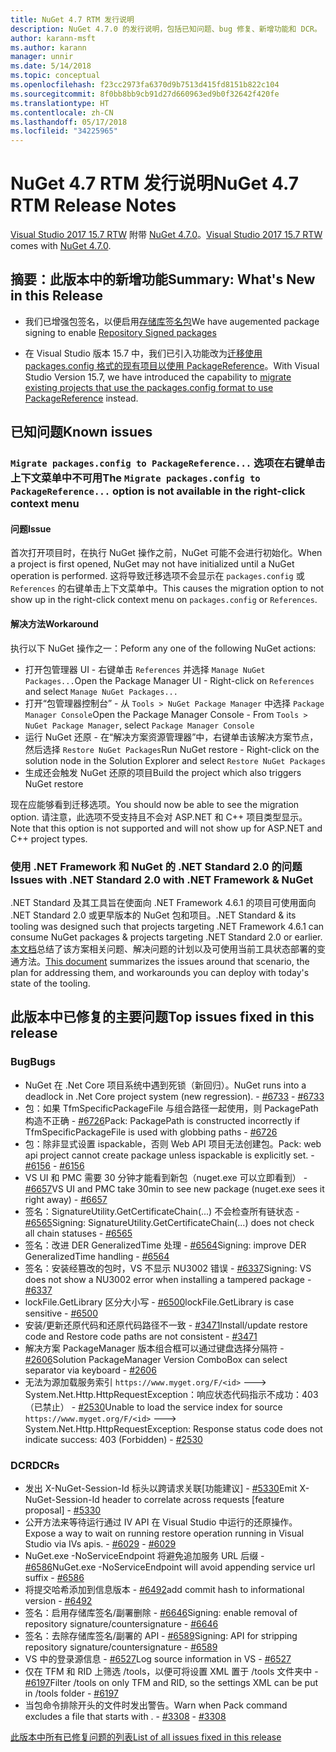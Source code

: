 ```yaml
---
title: NuGet 4.7 RTM 发行说明
description: NuGet 4.7.0 的发行说明，包括已知问题、bug 修复、新增功能和 DCR。
author: karann-msft
ms.author: karann
manager: unnir
ms.date: 5/14/2018
ms.topic: conceptual
ms.openlocfilehash: f23cc2973fa6370d9b7513d415fd8151b822c104
ms.sourcegitcommit: 8f0bb8bb9cb91d27d660963ed9b0f32642f420fe
ms.translationtype: HT
ms.contentlocale: zh-CN
ms.lasthandoff: 05/17/2018
ms.locfileid: "34225965"
---
```

# <a name="nuget-47-rtm-release-notes"></a><span data-ttu-id="f54ce-103">NuGet 4.7 RTM 发行说明</span><span class="sxs-lookup"><span data-stu-id="f54ce-103">NuGet 4.7 RTM Release Notes</span></span>

<span data-ttu-id="f54ce-104">[Visual Studio 2017 15.7 RTW](https://www.visualstudio.com/news/releasenotes/vs2017-relnotes) 附带 [NuGet 4.7.0](https://dist.nuget.org/win-x86-commandline/v4.7.0/nuget.exe)。</span><span class="sxs-lookup"><span data-stu-id="f54ce-104">[Visual Studio 2017 15.7 RTW](https://www.visualstudio.com/news/releasenotes/vs2017-relnotes) comes with [NuGet 4.7.0](https://dist.nuget.org/win-x86-commandline/v4.7.0/nuget.exe).</span></span>

## <a name="summary-whats-new-in-this-release"></a><span data-ttu-id="f54ce-105">摘要：此版本中的新增功能</span><span class="sxs-lookup"><span data-stu-id="f54ce-105">Summary: What's New in this Release</span></span>

* <span data-ttu-id="f54ce-106">我们已增强包签名，以便启用[存储库签名包](https://github.com/NuGet/Home/wiki/Repository-Signatures)</span><span class="sxs-lookup"><span data-stu-id="f54ce-106">We have augemented package signing to enable [Repository Signed packages](https://github.com/NuGet/Home/wiki/Repository-Signatures)</span></span>

* <span data-ttu-id="f54ce-107">在 Visual Studio 版本 15.7 中，我们已引入功能改为[迁移使用 packages.config 格式的现有项目以使用 PackageReference](https://docs.microsoft.com/en-us/nuget/reference/migrate-packages-config-to-package-reference)。</span><span class="sxs-lookup"><span data-stu-id="f54ce-107">With Visual Studio Version 15.7, we have introduced the capability to [migrate existing projects that use the packages.config format to use PackageReference](https://docs.microsoft.com/en-us/nuget/reference/migrate-packages-config-to-package-reference) instead.</span></span>

## <a name="known-issues"></a><span data-ttu-id="f54ce-108">已知问题</span><span class="sxs-lookup"><span data-stu-id="f54ce-108">Known issues</span></span>

### <a name="the-migrate-packagesconfig-to-packagereference-option-is-not-available-in-the-right-click-context-menu"></a><span data-ttu-id="f54ce-109">`Migrate packages.config to PackageReference...` 选项在右键单击上下文菜单中不可用</span><span class="sxs-lookup"><span data-stu-id="f54ce-109">The `Migrate packages.config to PackageReference...` option is not available in the right-click context menu</span></span>

#### <a name="issue"></a><span data-ttu-id="f54ce-110">问题</span><span class="sxs-lookup"><span data-stu-id="f54ce-110">Issue</span></span>

<span data-ttu-id="f54ce-111">首次打开项目时，在执行 NuGet 操作之前，NuGet 可能不会进行初始化。</span><span class="sxs-lookup"><span data-stu-id="f54ce-111">When a project is first opened, NuGet may not have initialized until a NuGet operation is performed.</span></span> <span data-ttu-id="f54ce-112">这将导致迁移选项不会显示在 `packages.config` 或 `References` 的右键单击上下文菜单中。</span><span class="sxs-lookup"><span data-stu-id="f54ce-112">This causes the migration option to not show up in the right-click context menu on `packages.config` or `References`.</span></span>

#### <a name="workaround"></a><span data-ttu-id="f54ce-113">解决方法</span><span class="sxs-lookup"><span data-stu-id="f54ce-113">Workaround</span></span>

<span data-ttu-id="f54ce-114">执行以下 NuGet 操作之一：</span><span class="sxs-lookup"><span data-stu-id="f54ce-114">Peform any one of the following NuGet actions:</span></span>
* <span data-ttu-id="f54ce-115">打开包管理器 UI - 右键单击 `References` 并选择 `Manage NuGet Packages...`</span><span class="sxs-lookup"><span data-stu-id="f54ce-115">Open the Package Manager UI - Right-click on `References` and select `Manage NuGet Packages...`</span></span>
* <span data-ttu-id="f54ce-116">打开“包管理器控制台” - 从 `Tools > NuGet Package Manager` 中选择 `Package Manager Console`</span><span class="sxs-lookup"><span data-stu-id="f54ce-116">Open the Package Manager Console - From `Tools > NuGet Package Manager`, select `Package Manager Console`</span></span>
* <span data-ttu-id="f54ce-117">运行 NuGet 还原 - 在“解决方案资源管理器”中，右键单击该解决方案节点，然后选择 `Restore NuGet Packages`</span><span class="sxs-lookup"><span data-stu-id="f54ce-117">Run NuGet restore - Right-click on the solution node in the Solution Explorer and select `Restore NuGet Packages`</span></span>
* <span data-ttu-id="f54ce-118">生成还会触发 NuGet 还原的项目</span><span class="sxs-lookup"><span data-stu-id="f54ce-118">Build the project which also triggers NuGet restore</span></span>

<span data-ttu-id="f54ce-119">现在应能够看到迁移选项。</span><span class="sxs-lookup"><span data-stu-id="f54ce-119">You should now be able to see the migration option.</span></span> <span data-ttu-id="f54ce-120">请注意，此选项不受支持且不会对 ASP.NET 和 C++ 项目类型显示。</span><span class="sxs-lookup"><span data-stu-id="f54ce-120">Note that this option is not supported and will not show up for ASP.NET and C++ project types.</span></span>

### <a name="issues-with-net-standard-20-with-net-framework--nuget"></a><span data-ttu-id="f54ce-121">使用 .NET Framework 和 NuGet 的 .NET Standard 2.0 的问题</span><span class="sxs-lookup"><span data-stu-id="f54ce-121">Issues with .NET Standard 2.0 with .NET Framework & NuGet</span></span>

<span data-ttu-id="f54ce-122">.NET Standard 及其工具旨在使面向 .NET Framework 4.6.1 的项目可使用面向 .NET Standard 2.0 或更早版本的 NuGet 包和项目。</span><span class="sxs-lookup"><span data-stu-id="f54ce-122">.NET Standard & its tooling was designed such that projects targeting .NET Framework 4.6.1 can consume NuGet packages & projects targeting .NET Standard 2.0 or earlier.</span></span> <span data-ttu-id="f54ce-123">[本文档](https://github.com/dotnet/standard/issues/481)总结了该方案相关问题、解决问题的计划以及可使用当前工具状态部署的变通方法。</span><span class="sxs-lookup"><span data-stu-id="f54ce-123">[This document](https://github.com/dotnet/standard/issues/481) summarizes the issues around that scenario, the plan for addressing them, and workarounds you can deploy with today's state of the tooling.</span></span>

## <a name="top-issues-fixed-in-this-release"></a><span data-ttu-id="f54ce-124">此版本中已修复的主要问题</span><span class="sxs-lookup"><span data-stu-id="f54ce-124">Top issues fixed in this release</span></span>

### <a name="bugs"></a><span data-ttu-id="f54ce-125">Bug</span><span class="sxs-lookup"><span data-stu-id="f54ce-125">Bugs</span></span>

* <span data-ttu-id="f54ce-126">NuGet 在 .Net Core 项目系统中遇到死锁（新回归）。</span><span class="sxs-lookup"><span data-stu-id="f54ce-126">NuGet runs into a deadlock in .Net Core project system (new regression).</span></span><span data-ttu-id="f54ce-127"> - [#6733](https://github.com/NuGet/Home/issues/6733)</span><span class="sxs-lookup"><span data-stu-id="f54ce-127"> - [#6733](https://github.com/NuGet/Home/issues/6733)</span></span>
* <span data-ttu-id="f54ce-128">包：如果 TfmSpecificPackageFile 与组合路径一起使用，则 PackagePath 构造不正确 - [#6726](https://github.com/NuGet/Home/issues/6726)</span><span class="sxs-lookup"><span data-stu-id="f54ce-128">Pack: PackagePath is constructed incorrectly if TfmSpecificPackageFile is used with globbing paths - [#6726](https://github.com/NuGet/Home/issues/6726)</span></span>
* <span data-ttu-id="f54ce-129">包：除非显式设置 ispackable，否则 Web API 项目无法创建包。</span><span class="sxs-lookup"><span data-stu-id="f54ce-129">Pack: web api project cannot create package unless ispackable is explicitly set.</span></span><span data-ttu-id="f54ce-130"> - [#6156](https://github.com/NuGet/Home/issues/6156)</span><span class="sxs-lookup"><span data-stu-id="f54ce-130"> - [#6156](https://github.com/NuGet/Home/issues/6156)</span></span>
* <span data-ttu-id="f54ce-131">VS UI 和 PMC 需要 30 分钟才能看到新包（nuget.exe 可以立即看到） - [#6657](https://github.com/NuGet/Home/issues/6657)</span><span class="sxs-lookup"><span data-stu-id="f54ce-131">VS UI and PMC take 30min to see new package (nuget.exe sees it right away) - [#6657](https://github.com/NuGet/Home/issues/6657)</span></span>
* <span data-ttu-id="f54ce-132">签名：SignatureUtility.GetCertificateChain(...) 不会检查所有链状态 - [#6565](https://github.com/NuGet/Home/issues/6565)</span><span class="sxs-lookup"><span data-stu-id="f54ce-132">Signing:  SignatureUtility.GetCertificateChain(...) does not check all chain statuses - [#6565](https://github.com/NuGet/Home/issues/6565)</span></span>
* <span data-ttu-id="f54ce-133">签名：改进 DER GeneralizedTime 处理 - [#6564](https://github.com/NuGet/Home/issues/6564)</span><span class="sxs-lookup"><span data-stu-id="f54ce-133">Signing:  improve DER GeneralizedTime handling - [#6564](https://github.com/NuGet/Home/issues/6564)</span></span>
* <span data-ttu-id="f54ce-134">签名：安装经篡改的包时，VS 不显示 NU3002 错误 - [#6337](https://github.com/NuGet/Home/issues/6337)</span><span class="sxs-lookup"><span data-stu-id="f54ce-134">Signing: VS does not show a NU3002 error when installing a tampered package - [#6337](https://github.com/NuGet/Home/issues/6337)</span></span>
* <span data-ttu-id="f54ce-135">lockFile.GetLibrary 区分大小写 - [#6500](https://github.com/NuGet/Home/issues/6500)</span><span class="sxs-lookup"><span data-stu-id="f54ce-135">lockFile.GetLibrary is case sensitive - [#6500](https://github.com/NuGet/Home/issues/6500)</span></span>
* <span data-ttu-id="f54ce-136">安装/更新还原代码和还原代码路径不一致 - [#3471](https://github.com/NuGet/Home/issues/3471)</span><span class="sxs-lookup"><span data-stu-id="f54ce-136">Install/update restore code and Restore code paths are not consistent - [#3471](https://github.com/NuGet/Home/issues/3471)</span></span>
* <span data-ttu-id="f54ce-137">解决方案 PackageManager 版本组合框可以通过键盘选择分隔符 - [#2606](https://github.com/NuGet/Home/issues/2606)</span><span class="sxs-lookup"><span data-stu-id="f54ce-137">Solution PackageManager Version ComboBox can select separator via keyboard - [#2606](https://github.com/NuGet/Home/issues/2606)</span></span>
* <span data-ttu-id="f54ce-138">无法为源加载服务索引 `https://www.myget.org/F/<id>` ---> System.Net.Http.HttpRequestException：响应状态代码指示不成功：403（已禁止） - [#2530](https://github.com/NuGet/Home/issues/2530)</span><span class="sxs-lookup"><span data-stu-id="f54ce-138">Unable to load the service index for source `https://www.myget.org/F/<id>` ---> System.Net.Http.HttpRequestException: Response status code does not indicate success: 403 (Forbidden) - [#2530](https://github.com/NuGet/Home/issues/2530)</span></span>

### <a name="dcrs"></a><span data-ttu-id="f54ce-139">DCR</span><span class="sxs-lookup"><span data-stu-id="f54ce-139">DCRs</span></span>

* <span data-ttu-id="f54ce-140">发出 X-NuGet-Session-Id 标头以跨请求关联[功能建议] - [#5330](https://github.com/NuGet/Home/issues/5330)</span><span class="sxs-lookup"><span data-stu-id="f54ce-140">Emit X-NuGet-Session-Id header to correlate across requests [feature proposal] - [#5330](https://github.com/NuGet/Home/issues/5330)</span></span>
* <span data-ttu-id="f54ce-141">公开方法来等待运行通过 IV API 在 Visual Studio 中运行的还原操作。</span><span class="sxs-lookup"><span data-stu-id="f54ce-141">Expose a way to wait on running restore operation running in Visual Studio via IVs apis.</span></span><span data-ttu-id="f54ce-142"> - [#6029](https://github.com/NuGet/Home/issues/6029)</span><span class="sxs-lookup"><span data-stu-id="f54ce-142"> - [#6029](https://github.com/NuGet/Home/issues/6029)</span></span>
* <span data-ttu-id="f54ce-143">NuGet.exe -NoServiceEndpoint 将避免追加服务 URL 后缀 - [#6586](https://github.com/NuGet/Home/issues/6586)</span><span class="sxs-lookup"><span data-stu-id="f54ce-143">NuGet.exe -NoServiceEndpoint will avoid appending service url suffix - [#6586](https://github.com/NuGet/Home/issues/6586)</span></span>
* <span data-ttu-id="f54ce-144">将提交哈希添加到信息版本 - [#6492](https://github.com/NuGet/Home/issues/6492)</span><span class="sxs-lookup"><span data-stu-id="f54ce-144">add commit hash to informational version - [#6492](https://github.com/NuGet/Home/issues/6492)</span></span>
* <span data-ttu-id="f54ce-145">签名：启用存储库签名/副署删除 - [#6646](https://github.com/NuGet/Home/issues/6646)</span><span class="sxs-lookup"><span data-stu-id="f54ce-145">Signing:  enable removal of repository signature/countersignature - [#6646](https://github.com/NuGet/Home/issues/6646)</span></span>
* <span data-ttu-id="f54ce-146">签名：去除存储库签名/副署的 API - [#6589](https://github.com/NuGet/Home/issues/6589)</span><span class="sxs-lookup"><span data-stu-id="f54ce-146">Signing:  API for stripping repository signature/countersignature - [#6589](https://github.com/NuGet/Home/issues/6589)</span></span>
* <span data-ttu-id="f54ce-147">VS 中的登录源信息 - [#6527](https://github.com/NuGet/Home/issues/6527)</span><span class="sxs-lookup"><span data-stu-id="f54ce-147">Log source information in VS - [#6527](https://github.com/NuGet/Home/issues/6527)</span></span>
* <span data-ttu-id="f54ce-148">仅在 TFM 和 RID 上筛选 /tools，以便可将设置 XML 置于 /tools 文件夹中 - [#6197](https://github.com/NuGet/Home/issues/6197)</span><span class="sxs-lookup"><span data-stu-id="f54ce-148">Filter /tools on only TFM and RID, so the settings XML can be put in /tools folder - [#6197](https://github.com/NuGet/Home/issues/6197)</span></span>
* <span data-ttu-id="f54ce-149">当包命令排除开头的文件时发出警告。</span><span class="sxs-lookup"><span data-stu-id="f54ce-149">Warn when Pack command excludes a file that starts with .</span></span><span data-ttu-id="f54ce-150">  - [#3308](https://github.com/NuGet/Home/issues/3308)</span><span class="sxs-lookup"><span data-stu-id="f54ce-150">  - [#3308](https://github.com/NuGet/Home/issues/3308)</span></span>

[<span data-ttu-id="f54ce-151">此版本中所有已修复问题的列表</span><span class="sxs-lookup"><span data-stu-id="f54ce-151">List of all issues fixed in this release</span></span>](https://github.com/NuGet/Home/issues?q=is%3Aissue+is%3Aclosed+milestone%3A%224.7")
